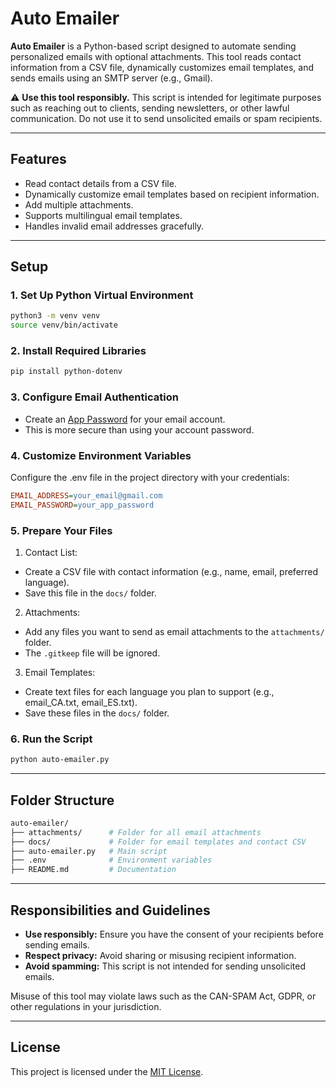 # Auto Emailer

**Auto Emailer** is a Python-based script designed to automate sending personalized emails with optional attachments. This tool reads contact information from a CSV file, dynamically customizes email templates, and sends emails using an SMTP server (e.g., Gmail).

⚠️ **Use this tool responsibly.** This script is intended for legitimate purposes such as reaching out to clients, sending newsletters, or other lawful communication. Do not use it to send unsolicited emails or spam recipients.

---

## Features
- Read contact details from a CSV file.
- Dynamically customize email templates based on recipient information.
- Add multiple attachments.
- Supports multilingual email templates.
- Handles invalid email addresses gracefully.

---

## Setup

### 1. Set Up Python Virtual Environment
```bash
python3 -m venv venv
source venv/bin/activate
```

### 2. Install Required Libraries
```bash
pip install python-dotenv
```

### 3. Configure Email Authentication
- Create an [App Password](https://myaccount.google.com/apppasswords) for your email account.
- This is more secure than using your account password.

### 4. Customize Environment Variables
Configure the .env file in the project directory with your credentials:
```ini
EMAIL_ADDRESS=your_email@gmail.com
EMAIL_PASSWORD=your_app_password
```

### 5. Prepare Your Files
1. Contact List:
- Create a CSV file with contact information (e.g., name, email, preferred language).
- Save this file in the `docs/` folder.
2. Attachments:
- Add any files you want to send as email attachments to the `attachments/` folder.
- The `.gitkeep` file will be ignored.
3. Email Templates:
- Create text files for each language you plan to support (e.g., email_CA.txt, email_ES.txt).
- Save these files in the `docs/` folder.

### 6. Run the Script
```bash
python auto-emailer.py
```

---

## Folder Structure
```bash
auto-emailer/
├── attachments/      # Folder for all email attachments
├── docs/             # Folder for email templates and contact CSV
├── auto-emailer.py   # Main script
├── .env              # Environment variables
├── README.md         # Documentation
```

---

## Responsibilities and Guidelines
- **Use responsibly:** Ensure you have the consent of your recipients before sending emails.
- **Respect privacy:** Avoid sharing or misusing recipient information.
- **Avoid spamming:** This script is not intended for sending unsolicited emails.

Misuse of this tool may violate laws such as the CAN-SPAM Act, GDPR, or other regulations in your jurisdiction.

---

## License
This project is licensed under the [MIT License]().